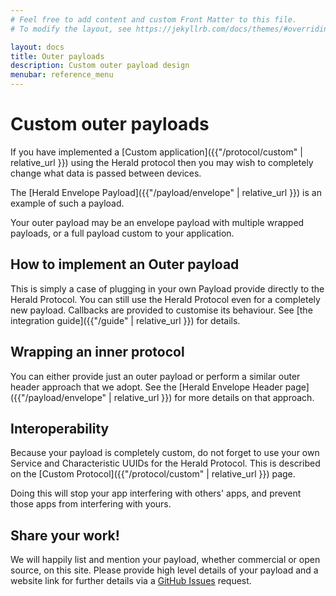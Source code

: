 ```yaml
---
# Feel free to add content and custom Front Matter to this file.
# To modify the layout, see https://jekyllrb.com/docs/themes/#overriding-theme-defaults

layout: docs
title: Outer payloads
description: Custom outer payload design
menubar: reference_menu
---
```


# Custom outer payloads

If you have implemented a [Custom application]({{"/protocol/custom" | relative_url }}) using the Herald protocol
then you may wish to completely change what data is passed between devices.

The [Herald Envelope Payload]({{"/payload/envelope" | relative_url }}) is an example of such a payload.

Your outer payload may be an envelope payload with multiple wrapped payloads, or a full payload
custom to your application.

## How to implement an Outer payload

This is simply a case of plugging in your own Payload provide directly to the Herald Protocol.
You can still use the Herald Protocol even for a completely new payload. Callbacks are provided
to customise its behaviour. See [the integration guide]({{"/guide" | relative_url }}) for details.

## Wrapping an inner protocol

You can either provide just an outer payload or perform a similar outer header approach that
we adopt. See the [Herald Envelope Header page]({{"/payload/envelope" | relative_url }}) for more details on that
approach.

## Interoperability

Because your payload is completely custom, do not forget to use your own Service and Characteristic UUIDs
for the Herald Protocol. This is described on the [Custom Protocol]({{"/protocol/custom" | relative_url }}) page.

Doing this will stop your app interfering with others' apps, and prevent those apps from interfering with
yours.

## Share your work!

We will happily list and mention your payload, whether commercial or open source, on this site. Please
provide high level details of your payload and a website link for further details via a 
[GitHub Issues](https://github.com/vmware/herald/issues) request.